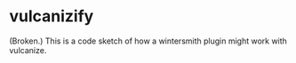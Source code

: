 vulcanizify
===========

(Broken.)  This is a code sketch of how a wintersmith plugin might work with vulcanize.  
